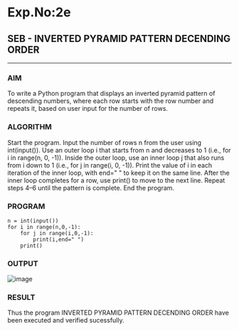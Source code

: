 # Exp.No:2e  
## SEB - INVERTED PYRAMID PATTERN DECENDING ORDER

---

### AIM  
To write a Python program that displays an inverted pyramid pattern of descending numbers, where each row starts with the row number and repeats it, based on user input for the number of rows.

### ALGORITHM

Start the program.
Input the number of rows n from the user using int(input()).
Use an outer loop i that starts from n and decreases to 1 (i.e., for i in range(n, 0, -1)).
Inside the outer loop, use an inner loop j that also runs from i down to 1 (i.e., for j in range(i, 0, -1)).
Print the value of i in each iteration of the inner loop, with end=" " to keep it on the same line.
After the inner loop completes for a row, use print() to move to the next line.
Repeat steps 4–6 until the pattern is complete.
End the program.

### PROGRAM

```
n = int(input())
for i in range(n,0,-1):
    for j in range(i,0,-1):
        print(i,end=" ")
    print()
```
### OUTPUT
![image](https://github.com/user-attachments/assets/81052922-8229-434e-a3f0-546b863e742f)

### RESULT
Thus the program INVERTED PYRAMID PATTERN DECENDING ORDER have been executed and verified sucessfully.
